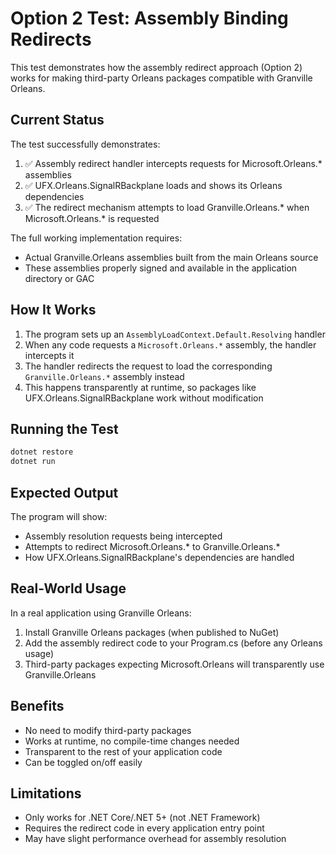 # Option 2 Test: Assembly Binding Redirects

This test demonstrates how the assembly redirect approach (Option 2) works for making third-party Orleans packages compatible with Granville Orleans.

## Current Status

The test successfully demonstrates:
1. ✅ Assembly redirect handler intercepts requests for Microsoft.Orleans.* assemblies
2. ✅ UFX.Orleans.SignalRBackplane loads and shows its Orleans dependencies
3. ✅ The redirect mechanism attempts to load Granville.Orleans.* when Microsoft.Orleans.* is requested

The full working implementation requires:
- Actual Granville.Orleans assemblies built from the main Orleans source
- These assemblies properly signed and available in the application directory or GAC

## How It Works

1. The program sets up an `AssemblyLoadContext.Default.Resolving` handler
2. When any code requests a `Microsoft.Orleans.*` assembly, the handler intercepts it
3. The handler redirects the request to load the corresponding `Granville.Orleans.*` assembly instead
4. This happens transparently at runtime, so packages like UFX.Orleans.SignalRBackplane work without modification

## Running the Test

```bash
dotnet restore
dotnet run
```

## Expected Output

The program will show:
- Assembly resolution requests being intercepted
- Attempts to redirect Microsoft.Orleans.* to Granville.Orleans.*
- How UFX.Orleans.SignalRBackplane's dependencies are handled

## Real-World Usage

In a real application using Granville Orleans:

1. Install Granville Orleans packages (when published to NuGet)
2. Add the assembly redirect code to your Program.cs (before any Orleans usage)
3. Third-party packages expecting Microsoft.Orleans will transparently use Granville.Orleans

## Benefits

- No need to modify third-party packages
- Works at runtime, no compile-time changes needed
- Transparent to the rest of your application code
- Can be toggled on/off easily

## Limitations

- Only works for .NET Core/.NET 5+ (not .NET Framework)
- Requires the redirect code in every application entry point
- May have slight performance overhead for assembly resolution